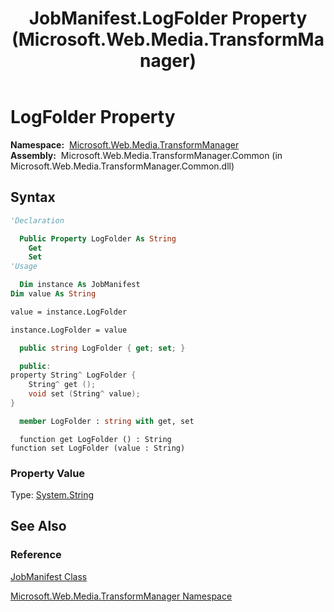 ﻿---
title: JobManifest.LogFolder Property (Microsoft.Web.Media.TransformManager)
TOCTitle: LogFolder Property
ms:assetid: P:Microsoft.Web.Media.TransformManager.JobManifest.LogFolder
ms:mtpsurl: https://msdn.microsoft.com/en-us/library/microsoft.web.media.transformmanager.jobmanifest.logfolder(v=VS.90)
ms:contentKeyID: 36868649
ms.date: 06/14/2012
mtps_version: v=VS.90
f1_keywords:
- Microsoft.Web.Media.TransformManager.JobManifest.get_LogFolder
- Microsoft.Web.Media.TransformManager.JobManifest.LogFolder
- Microsoft.Web.Media.TransformManager.JobManifest.set_LogFolder
dev_langs:
- csharp
- jscript
- vb
- FSharp
- cpp
api_location:
- Microsoft.Web.Media.TransformManager.Common.dll
api_name:
- Microsoft.Web.Media.TransformManager.JobManifest.get_LogFolder
- Microsoft.Web.Media.TransformManager.JobManifest.LogFolder
- Microsoft.Web.Media.TransformManager.JobManifest.set_LogFolder
api_type:
- Managed
topic_type:
- apiref
- kbSyntax
product_family_name: VS
ROBOTS: INDEX,FOLLOW
---

# LogFolder Property

**Namespace:**  [Microsoft.Web.Media.TransformManager](microsoft-web-media-transformmanager-namespace.md)  
**Assembly:**  Microsoft.Web.Media.TransformManager.Common (in Microsoft.Web.Media.TransformManager.Common.dll)

## Syntax

```vb
'Declaration

  Public Property LogFolder As String
    Get
    Set
'Usage

  Dim instance As JobManifest
Dim value As String

value = instance.LogFolder

instance.LogFolder = value
```

```csharp
  public string LogFolder { get; set; }
```

```cpp
  public:
property String^ LogFolder {
    String^ get ();
    void set (String^ value);
}
```

``` fsharp
  member LogFolder : string with get, set
```

```jscript
  function get LogFolder () : String
function set LogFolder (value : String)
```

### Property Value

Type: [System.String](https://msdn.microsoft.com/library/s1wwdcbf)  

## See Also

### Reference

[JobManifest Class](jobmanifest-class-microsoft-web-media-transformmanager.md)

[Microsoft.Web.Media.TransformManager Namespace](microsoft-web-media-transformmanager-namespace.md)

